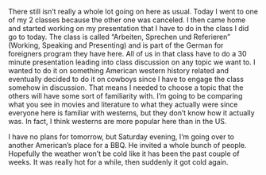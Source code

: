 There still isn’t really a whole lot going on here as usual. Today I went to one of my 2 classes because the other one was canceled. I then came home and started working on my presentation that I have to do in the class I did go to today. The class is called “Arbeiten, Sprechen und Referieren” (Working, Speaking and Presenting) and is part of the German for foreigners program they have here. All of us in that class have to do a 30 minute presentation leading into class discussion on any topic we want to. I wanted to do it on something American western history related and eventually decided to do it on cowboys since I have to engage the class somehow in discussion. That means I needed to choose a topic that the others will have some sort of familiarity with. I’m going to be comparing what you see in movies and literature to what they actually were since everyone here is familiar with westerns, but they don’t know how it actually was. In fact, I think westerns are more popular here than in the US.

I have no plans for tomorrow, but Saturday evening, I’m going over to another American’s place for a BBQ. He invited a whole bunch of people. Hopefully the weather won’t be cold like it has been the past couple of weeks. It was really hot for a while, then suddenly it got cold again.